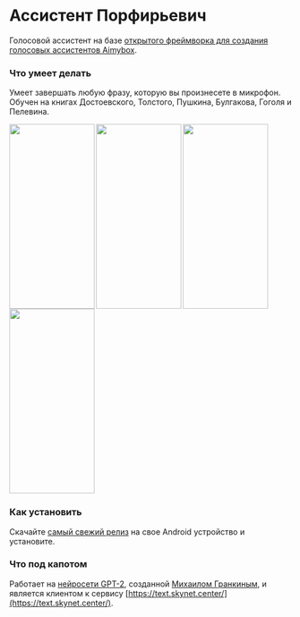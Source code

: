 # Ассистент Порфирьевич

Голосовой ассистент на базе [открытого фреймворка для создания голосовых ассистентов Aimybox](https://github.com/just-ai/aimybox-android-assistant).

### Что умеет делать

Умеет завершать любую фразу, которую вы произнесете в микрофон.
Обучен на книгах Достоевского, Толстого, Пушкина, Булгакова, Гоголя и Пелевина.

<img src="https://dl.dropboxusercontent.com/s/zc3dxxb9sm131zk/Screenshot_20191228-215036.jpg" width="152" height="330" align="left"/>
<img src="https://dl.dropboxusercontent.com/s/glaaaj5dbp6y03r/Screenshot_20191228-201006.jpg" width="152" height="330" align="left"/>
<img src="https://dl.dropboxusercontent.com/s/upkod2pmlz0pz9d/Screenshot_20191228-214624.jpg" width="152" height="330" align="left"/>
<img src="https://dl.dropboxusercontent.com/s/kf99hmhvak8jijm/Screenshot_20191228-214739.jpg" width="152" height="330"/>

### Как установить

Скачайте [самый свежий релиз](https://github.com/morfeusys/porfir/releases) на свое Android устройство и установите.

### Что под капотом

Работает на [нейросети GPT-2](https://github.com/mgrankin/ru_transformers), созданной [Михаилом Гранкиным](https://github.com/mgrankin), и является клиентом к сервису [https://text.skynet.center/](https://text.skynet.center/).
